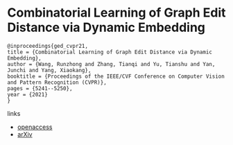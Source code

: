 # Combinatorial Learning of Graph Edit Distance via Dynamic Embedding

```
@inproceedings{ged_cvpr21,
title = {Combinatorial Learning of Graph Edit Distance via Dynamic Embedding},
author = {Wang, Runzhong and Zhang, Tianqi and Yu, Tianshu and Yan, Junchi and Yang, Xiaokang},
booktitle = {Proceedings of the IEEE/CVF Conference on Computer Vision and Pattern Recognition (CVPR)},
pages = {5241--5250},
year = {2021}
}
```
links
- [openaccess](http://openaccess.thecvf.com//content/CVPR2021/html/Wang_Combinatorial_Learning_of_Graph_Edit_Distance_via_Dynamic_Embedding_CVPR_2021_paper.html)
- [arXiv](https://arxiv.org/abs/2011.15039)
